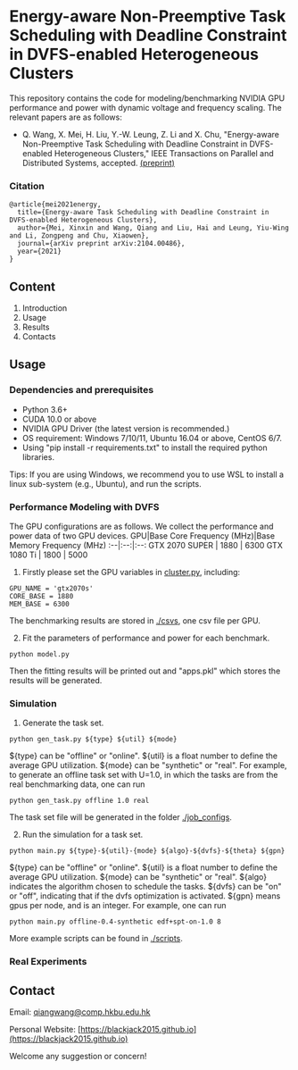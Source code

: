 # Energy-aware Non-Preemptive Task Scheduling with Deadline Constraint in DVFS-enabled Heterogeneous Clusters

This repository contains the code for modeling/benchmarking NVIDIA GPU performance and power with dynamic voltage and frequency scaling. The relevant papers are as follows:
+ Q. Wang, X. Mei, H. Liu, Y.-W. Leung, Z. Li and X. Chu, "Energy-aware Non-Preemptive Task Scheduling with Deadline Constraint in DVFS-enabled Heterogeneous Clusters," IEEE Transactions on Parallel and Distributed Systems, accepted. [(preprint)](https://arxiv.org/abs/2104.00486)

### Citation
```
@article{mei2021energy,
  title={Energy-aware Task Scheduling with Deadline Constraint in DVFS-enabled Heterogeneous Clusters},
  author={Mei, Xinxin and Wang, Qiang and Liu, Hai and Leung, Yiu-Wing and Li, Zongpeng and Chu, Xiaowen},
  journal={arXiv preprint arXiv:2104.00486},
  year={2021}
}
```

## Content
1. Introduction
2. Usage
3. Results
4. Contacts

## Usage
### Dependencies and prerequisites
+ Python 3.6+
+ CUDA 10.0 or above
+ NVIDIA GPU Driver (the latest version is recommended.)
+ OS requirement: Windows 7/10/11, Ubuntu 16.04 or above, CentOS 6/7.
+ Using "pip install -r requirements.txt" to install the required python libraries.

Tips: If you are using Windows, we recommend you to use WSL to install a linux sub-system (e.g., Ubuntu), and run the scripts. 

### Performance Modeling with DVFS

The GPU configurations are as follows. We collect the performance and power data of two GPU devices. 
GPU|Base Core Frequency (MHz)|Base Memory Frequency (MHz)
:--|:--:|:--:
GTX 2070 SUPER | 1880 | 6300 
GTX 1080 Ti | 1800 | 5000

1. Firstly please set the GPU variables in [cluster.py](https://github.com/HKBU-HPML/GPU-DVFS-Job-Schedule/blob/master/cluster.py), including:
```
GPU_NAME = 'gtx2070s'
CORE_BASE = 1880
MEM_BASE = 6300
```
The benchmarking results are stored in [./csvs](https://github.com/HKBU-HPML/GPU-DVFS-Job-Schedule/tree/master/csvs), one csv file per GPU. 

2. Fit the parameters of performance and power for each benchmark.
```
python model.py
```
Then the fitting results will be printed out and "apps.pkl" which stores the results will be generated.

### Simulation
1. Generate the task set.
```
python gen_task.py ${type} ${util} ${mode}
```
${type} can be "offline" or "online". ${util} is a float number to define the average GPU utilization. ${mode} can be "synthetic" or "real". For example, to generate an offline task set with U=1.0, in which the tasks are from the real benchmarking data, one can run
```
python gen_task.py offline 1.0 real
```
The task set file will be generated in the folder [./job_configs](https://github.com/HKBU-HPML/GPU-DVFS-Job-Schedule/tree/master/job_configs).

2. Run the simulation for a task set.
```
python main.py ${type}-${util}-{mode} ${algo}-${dvfs}-${theta} ${gpn}
```
${type} can be "offline" or "online". ${util} is a float number to define the average GPU utilization. ${mode} can be "synthetic" or "real".
${algo} indicates the algorithm chosen to schedule the tasks. ${dvfs} can be "on" or "off", indicating that if the dvfs optimization is activated. ${gpn} means gpus per node, and is an integer. For example, one can run
```
python main.py offline-0.4-synthetic edf+spt-on-1.0 8
```
More example scripts can be found in [./scripts](https://github.com/HKBU-HPML/GPU-DVFS-Job-Schedule/tree/master/scripts).

### Real Experiments

## Contact
Email: [qiangwang@comp.hkbu.edu.hk](mainto:qiangwang@comp.hkbu.edu.hk)

Personal Website: [https://blackjack2015.github.io](https://blackjack2015.github.io)

Welcome any suggestion or concern!
